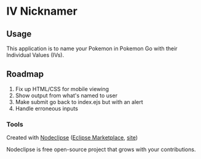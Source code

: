 

# IV Nicknamer



## Usage

This application is to name your Pokemon in Pokemon Go with their Individual Values (IVs).


## Roadmap

1. Fix up HTML/CSS for mobile viewing
2. Show output from what's named to user
3. Make submit go back to index.ejs but with an alert
4. Handle erroneous inputs

### Tools

Created with [Nodeclipse](https://github.com/Nodeclipse/nodeclipse-1)
 ([Eclipse Marketplace](http://marketplace.eclipse.org/content/nodeclipse), [site](http://www.nodeclipse.org))   

Nodeclipse is free open-source project that grows with your contributions.
